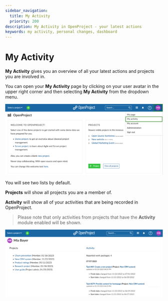```yaml
---
sidebar_navigation:
  title: My Activity
  priority: 200
description: My Activity in OpenProject - your latest actions
keywords: my activity, personal changes, dashboard
---
```


# My Activity

**My Activity** gives you an overview of all your latest actions and projects you are involved in.

You can open your **My Activity** page by clicking on your user avatar in the upper right corner and then selecting **My Activity** from the dropdown menu.

![Navigate to My Activity Page](openproject_select_my_actvity.png)

You will see two lists by default.

**Projects** will show all projects you are a member of.

**Activity** will show all of your activities that are being recorded in OpenProject.

>Please note that only activities from projects that have the **Activity** module enabled will be shown.

![My activity page](openproject_my_activity_overview.png)



